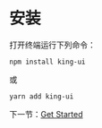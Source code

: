 # 安装

打开终端运行下列命令：

```
npm install king-ui
```

或

```
yarn add king-ui
```

下一节：[Get Started](#/doc/get-started)
